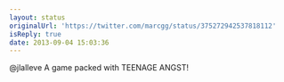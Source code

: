 ```yaml
---
layout: status
originalUrl: 'https://twitter.com/marcgg/status/375272942537818112'
isReply: true
date: 2013-09-04 15:03:36
---
```


@jlalleve A game packed with TEENAGE ANGST!
